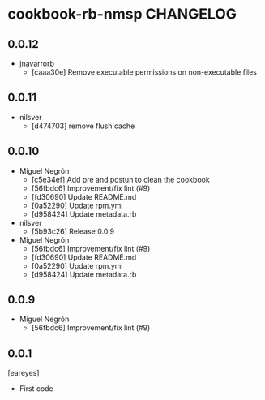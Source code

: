 cookbook-rb-nmsp CHANGELOG
===============

## 0.0.12

  - jnavarrorb
    - [caaa30e] Remove executable permissions on non-executable files

## 0.0.11

  - nilsver
    - [d474703] remove flush cache

## 0.0.10

  - Miguel Negrón
    - [c5e34ef] Add pre and postun to clean the cookbook
    - [56fbdc6] Improvement/fix lint (#9)
    - [fd30690] Update README.md
    - [0a52290] Update rpm.yml
    - [d958424] Update metadata.rb
  - nilsver
    - [5b93c26] Release 0.0.9
  - Miguel Negrón
    - [56fbdc6] Improvement/fix lint (#9)
    - [fd30690] Update README.md
    - [0a52290] Update rpm.yml
    - [d958424] Update metadata.rb

## 0.0.9

  - Miguel Negrón
    - [56fbdc6] Improvement/fix lint (#9)

0.0.1
-----
[eareyes]
- First code
